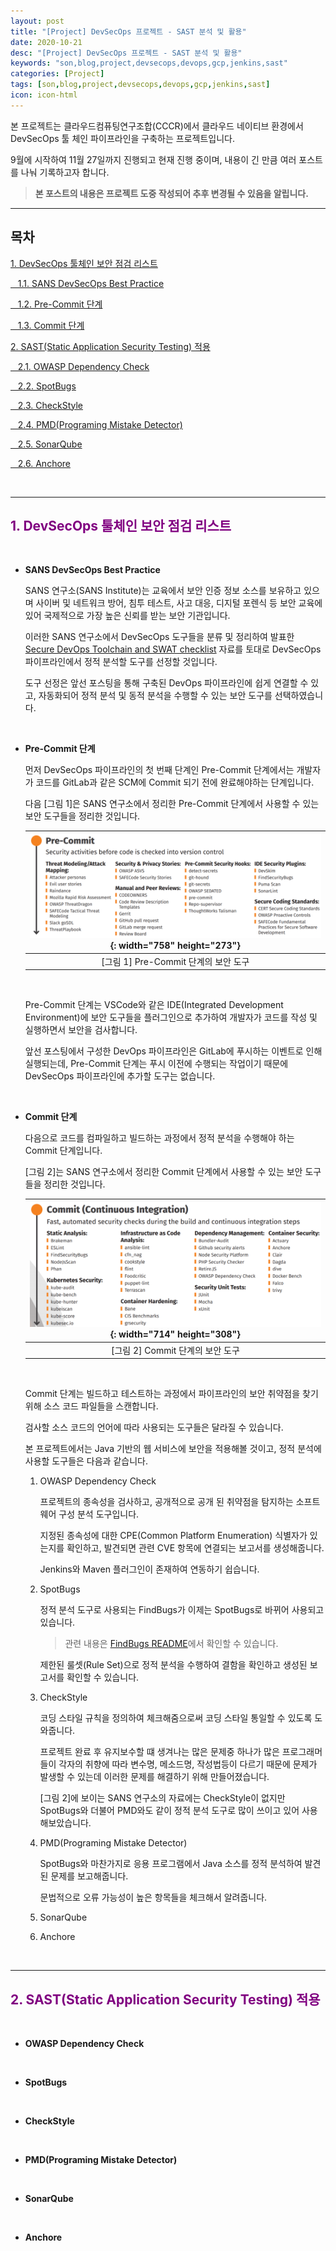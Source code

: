 ```yaml
---
layout: post
title: "[Project] DevSecOps 프로젝트 - SAST 분석 및 활용"
date: 2020-10-21
desc: "[Project] DevSecOps 프로젝트 - SAST 분석 및 활용"
keywords: "son,blog,project,devsecops,devops,gcp,jenkins,sast"
categories: [Project]
tags: [son,blog,project,devsecops,devops,gcp,jenkins,sast]
icon: icon-html
---
```


본 프로젝트는 클라우드컴퓨팅연구조합(CCCR)에서 클라우드 네이티브 환경에서 DevSecOps 툴 체인 파이프라인을 구축하는 프로젝트입니다.

9월에 시작하여 11월 27일까지 진행되고 현재 진행 중이며, 내용이 긴 만큼 여러 포스트를 나눠 기록하고자 합니다.

> **본 포스트의 내용은 프로젝트 도중 작성되어 추후 변경될 수 있음을 알립니다.**

---

## 목차

[1. DevSecOps 툴체인 보안 점검 리스트](#list1)

[&nbsp;&nbsp; 1.1. SANS DevSecOps Best Practice](#list1_1)

[&nbsp;&nbsp; 1.2. Pre-Commit 단계](#list1_2)

[&nbsp;&nbsp; 1.3. Commit 단계](#list1_3)

[2. SAST(Static Application Security Testing) 적용](#list2)

[&nbsp;&nbsp; 2.1. OWASP Dependency Check](#list2_1)

[&nbsp;&nbsp; 2.2. SpotBugs](#list2_2)

[&nbsp;&nbsp; 2.3. CheckStyle](#list2_3)

[&nbsp;&nbsp; 2.4. PMD(Programing Mistake Detector)](#list2_4)

[&nbsp;&nbsp; 2.5. SonarQube](#list2_5)

[&nbsp;&nbsp; 2.6. Anchore](#list2_6)

<br>

---

## <span style="color:purple">**1. DevSecOps 툴체인 보안 점검 리스트**</span>   <a name="list1"></a>

<br>

- **SANS DevSecOps Best Practice**   <a name="list1_1"></a>

    SANS 연구소(SANS Institute)는 교육에서 보안 인증 정보 소스를 보유하고 있으며 사이버 및 네트워크 방어, 침투 테스트, 사고 대응, 디지털 포렌식 등 보안 교육에 있어 국제적으로 가장 높은 신뢰를 받는 보안 기관입니다. 
    
    이러한 SANS 연구소에서 DevSecOps 도구들을 분류 및 정리하여 발표한 [Secure DevOps Toolchain and SWAT checklist](http://sans.org/u/zAi) 자료를 토대로 DevSecOps 파이프라인에서 정적 분석할 도구를 선정할 것입니다. 

    도구 선정은 앞선 포스팅을 통해 구축된 DevOps 파이프라인에 쉽게 연결할 수 있고, 자동화되어 정적 분석 및 동적 분석을 수행할 수 있는 보안 도구를 선택하였습니다.

    <br>

- **Pre-Commit 단계**   <a name="list1_2"></a>

    먼저 DevSecOps 파이프라인의 첫 번째 단계인 Pre-Commit 단계에서는 개발자가 코드를 GitLab과 같은 SCM에 Commit 되기 전에 완료해야하는 단계입니다.

    다음 [그림 1]은 SANS 연구소에서 정리한 Pre-Commit 단계에서 사용할 수 있는 보안 도구들을 정리한 것입니다.

    | ![pre_commit_security_tool](/static/assets/img/landing/project/devsecops_6_1.png){: width="758" height="273"} |
    |:--:| 
    | [그림 1] Pre-Commit 단계의 보안 도구 |

    <br>

    Pre-Commit 단계는 VSCode와 같은 IDE(Integrated Development Environment)에 보안 도구들을 플러그인으로 추가하여 개발자가 코드를 작성 및 실행하면서 보안을 검사합니다.

    앞선 포스팅에서 구성한 DevOps 파이프라인은 GitLab에 푸시하는 이벤트로 인해 실행되는데, Pre-Commit 단계는 푸시 이전에 수행되는 작업이기 때문에 DevSecOps 파이프라인에 추가할 도구는 없습니다.

    <br>

- **Commit 단계**   <a name="list1_3"></a>

    다음으로 코드를 컴파일하고 빌드하는 과정에서 정적 분석을 수행해야 하는 Commit 단계입니다.

    [그림 2]는 SANS 연구소에서 정리한 Commit 단계에서 사용할 수 있는 보안 도구들을 정리한 것입니다.

    | ![commit_security_tool](/static/assets/img/landing/project/devsecops_6_2.png){: width="714" height="308"} |
    |:--:| 
    | [그림 2] Commit 단계의 보안 도구 |

    <br>

    Commit 단계는 빌드하고 테스트하는 과정에서 파이프라인의 보안 취약점을 찾기 위해 소스 코드 파일들을 스캔합니다.
    
    검사할 소스 코드의 언어에 따라 사용되는 도구들은 달라질 수 있습니다.

    본 프로젝트에서는 Java 기반의 웹 서비스에 보안을 적용해볼 것이고, 정적 분석에 사용할 도구들은 다음과 같습니다.

    1. OWASP Dependency Check
    
        프로젝트의 종속성을 검사하고, 공개적으로 공개 된 취약점을 탐지하는 소프트웨어 구성 분석 도구입니다.
        
        지정된 종속성에 대한 CPE(Common Platform Enumeration) 식별자가 있는지를 확인하고, 발견되면 관련 CVE 항목에 연결되는 보고서를 생성해줍니다.

        Jenkins와 Maven 플러그인이 존재하여 연동하기 쉽습니다.

    2. SpotBugs

        정적 분석 도구로 사용되는 FindBugs가 이제는 SpotBugs로 바뀌어 사용되고 있습니다.
        
        > 관련 내용은 [FindBugs README](https://github.com/findbugsproject/findbugs/blob/master/README.md)에서 확인할 수 있습니다. 
        
        제한된 룰셋(Rule Set)으로 정적 분석을 수행하여 결함을 확인하고 생성된 보고서를 확인할 수 있습니다.

    3. CheckStyle

        코딩 스타일 규칙을 정의하여 체크해줌으로써 코딩 스타일 통일할 수 있도록 도와줍니다. 

        프로젝트 완료 후 유지보수할 떄 생겨나는 많은 문제중 하나가 많은 프로그래머들이 각자의 취향에 따라 변수명, 메소드명, 작성법등이 다르기 때문에 문제가 발생할 수 있는데 이러한 문제를 해결하기 위해 만들어졌습니다.

        [그림 2]에 보이는 SANS 연구소의 자료에는 CheckStyle이 없지만 SpotBugs와 더불어 PMD와도 같이 정적 분석 도구로 많이 쓰이고 있어 사용해보았습니다.

    4. PMD(Programing Mistake Detector)

        SpotBugs와 마찬가지로 응용 프로그램에서 Java 소스를 정적 분석하여 발견된 문제를 보고해줍니다.
        
        문법적으로 오류 가능성이 높은 항목들을 체크해서 알려줍니다.

    5. SonarQube

    6. Anchore

    <br>

---

## <span style="color:purple">**2. SAST(Static Application Security Testing) 적용**</span>   <a name="list2"></a>

<br>

- **OWASP Dependency Check**   <a name="list2_1"></a>

    <br>

- **SpotBugs**   <a name="list2_2"></a>

    <br>

- **CheckStyle**   <a name="list2_3"></a>

    <br>

- **PMD(Programing Mistake Detector)**   <a name="list2_4"></a>

    <br>

- **SonarQube**   <a name="list2_5"></a>

    <br>

- **Anchore**   <a name="list2_6"></a>
    
    <br>
 